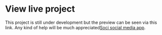 # View live project
 This project is still under development but the preview can be seen via this link. Any kind of help will be much appreciated[Soci social media app](https://soci-65cc5.web.app/).
